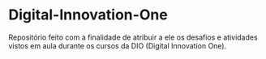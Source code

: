 # Digital-Innovation-One
Repositório feito com a finalidade de atribuir a ele os desafios e atividades vistos em aula durante os cursos da DIO (Digital Innovation One).
